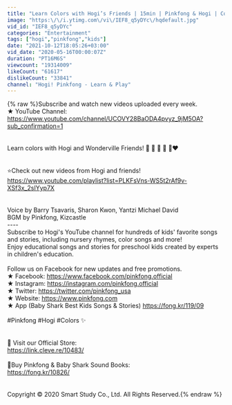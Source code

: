 ```yaml
---
title: "Learn Colors with Hogi’s Friends | 15min | Pinkfong & Hogi | Colors for Kids | Learn with Hogi"
image: "https:\/\/i.ytimg.com\/vi\/IEF8_q5yDYc\/hqdefault.jpg"
vid_id: "IEF8_q5yDYc"
categories: "Entertainment"
tags: ["hogi","pinkfong","kids"]
date: "2021-10-12T18:05:26+03:00"
vid_date: "2020-05-16T00:00:07Z"
duration: "PT16M6S"
viewcount: "19314009"
likeCount: "61617"
dislikeCount: "33841"
channel: "Hogi! Pinkfong - Learn & Play"
---
```

{% raw %}Subscribe and watch new videos uploaded every week.<br />★ YouTube Channel: <a rel="nofollow" target="blank" href="https://www.youtube.com/channel/UCOVY28BaODA4pvyz_9jM5OA?sub_confirmation=1">https://www.youtube.com/channel/UCOVY28BaODA4pvyz_9jM5OA?sub_confirmation=1</a><br /><br /><br />Learn colors with Hogi and Wonderville Friends! 💛 💙 💜 💚 💖❤️<br /><br /><br />⭐️Check out new videos from Hogi and friends! <br /><a rel="nofollow" target="blank" href="https://www.youtube.com/playlist?list=PLKFsVns-WS5t2rAf9v-XSf3x_2sIYyp7X">https://www.youtube.com/playlist?list=PLKFsVns-WS5t2rAf9v-XSf3x_2sIYyp7X</a><br /><br /><br />Voice by Barry Tsavaris, Sharon Kwon, Yantzi Michael David<br />BGM by Pinkfong, Kizcastle<br />----<br />Subscribe to Hogi's YouTube channel for hundreds of kids' favorite songs and stories, including  nursery rhymes, color songs and more!<br />Enjoy educational songs and stories for preschool kids created by experts in children's education.<br /><br />Follow us on Facebook for new updates and free promotions.<br />★ Facebook: <a rel="nofollow" target="blank" href="https://www.facebook.com/pinkfong.official">https://www.facebook.com/pinkfong.official</a> <br />★ Instagram: <a rel="nofollow" target="blank" href="https://instagram.com/pinkfong.official">https://instagram.com/pinkfong.official</a> <br />★ Twitter: <a rel="nofollow" target="blank" href="https://twitter.com/pinkfong_usa">https://twitter.com/pinkfong_usa</a><br />★ Website:  <a rel="nofollow" target="blank" href="https://www.pinkfong.com">https://www.pinkfong.com</a><br />★ App (Baby Shark Best Kids Songs &amp; Stories) <a rel="nofollow" target="blank" href="https://fong.kr/119/09">https://fong.kr/119/09</a><br /><br />#Pinkfong #Hogi #Colors ✨<br /><br /><br />🎁 Visit our Official Store:<br /><a rel="nofollow" target="blank" href="https://link.cleve.re/10483/">https://link.cleve.re/10483/</a><br /><br />🎁Buy Pinkfong &amp; Baby Shark Sound Books:<br /><a rel="nofollow" target="blank" href="https://fong.kr/10826/">https://fong.kr/10826/</a><br /><br /><br />Copyright © 2020 Smart Study Co., Ltd. All Rights Reserved.{% endraw %}
